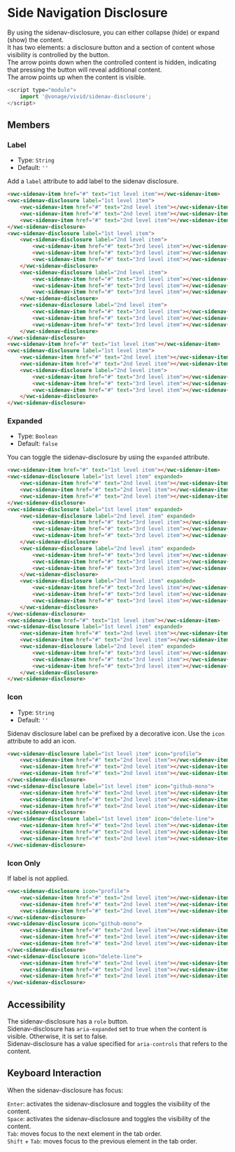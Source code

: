 # Side Navigation Disclosure

By using the sidenav-disclosure, you can either collapse (hide) or expand (show) the content.  
It has two elements: a disclosure button and a section of content whose visibility is controlled by the button.  
The arrow points down when the controlled content is hidden, indicating that pressing the button will reveal additional content.  
The arrow points up when the content is visible.

```js
<script type="module">
    import '@vonage/vivid/sidenav-disclosure';
</script>
```

## Members

### Label

- Type: `String`
- Default: `''`

Add a `label` attribute to add label to the sidenav disclosure.

```html preview
<vwc-sidenav-item href="#" text="1st level item"></vwc-sidenav-item>
<vwc-sidenav-disclosure label="1st level item">
    <vwc-sidenav-item href="#" text="2nd level item"></vwc-sidenav-item>
    <vwc-sidenav-item href="#" text="2nd level item"></vwc-sidenav-item>
    <vwc-sidenav-item href="#" text="2nd level item"></vwc-sidenav-item>
</vwc-sidenav-disclosure>
<vwc-sidenav-disclosure label="1st level item">
    <vwc-sidenav-disclosure label="2nd level item">
        <vwc-sidenav-item href="#" text="3rd level item"></vwc-sidenav-item>
        <vwc-sidenav-item href="#" text="3rd level item"></vwc-sidenav-item>
        <vwc-sidenav-item href="#" text="3rd level item"></vwc-sidenav-item>
    </vwc-sidenav-disclosure>
    <vwc-sidenav-disclosure label="2nd level item">
        <vwc-sidenav-item href="#" text="3rd level item"></vwc-sidenav-item>
        <vwc-sidenav-item href="#" text="3rd level item"></vwc-sidenav-item>
        <vwc-sidenav-item href="#" text="3rd level item"></vwc-sidenav-item>
    </vwc-sidenav-disclosure>
    <vwc-sidenav-disclosure label="2nd level item">
        <vwc-sidenav-item href="#" text="3rd level item"></vwc-sidenav-item>
        <vwc-sidenav-item href="#" text="3rd level item"></vwc-sidenav-item>
        <vwc-sidenav-item href="#" text="3rd level item"></vwc-sidenav-item>
    </vwc-sidenav-disclosure>
</vwc-sidenav-disclosure>
<vwc-sidenav-item href="#" text="1st level item"></vwc-sidenav-item>
<vwc-sidenav-disclosure label="1st level item">
    <vwc-sidenav-item href="#" text="2nd level item"></vwc-sidenav-item>
    <vwc-sidenav-item href="#" text="2nd level item"></vwc-sidenav-item>
    <vwc-sidenav-disclosure label="2nd level item">
        <vwc-sidenav-item href="#" text="3rd level item"></vwc-sidenav-item>
        <vwc-sidenav-item href="#" text="3rd level item"></vwc-sidenav-item>
        <vwc-sidenav-item href="#" text="3rd level item"></vwc-sidenav-item>
    </vwc-sidenav-disclosure>
</vwc-sidenav-disclosure>
```

### Expanded

- Type: `Boolean`
- Default: `false`

You can toggle the sidenav-disclosure by using the `expanded` attribute.

```html preview
<vwc-sidenav-item href="#" text="1st level item"></vwc-sidenav-item>
<vwc-sidenav-disclosure label="1st level item" expanded>
    <vwc-sidenav-item href="#" text="2nd level item"></vwc-sidenav-item>
    <vwc-sidenav-item href="#" text="2nd level item"></vwc-sidenav-item>
    <vwc-sidenav-item href="#" text="2nd level item"></vwc-sidenav-item>
</vwc-sidenav-disclosure>
<vwc-sidenav-disclosure label="1st level item" expanded>
    <vwc-sidenav-disclosure label="2nd level item" expanded>
        <vwc-sidenav-item href="#" text="3rd level item"></vwc-sidenav-item>
        <vwc-sidenav-item href="#" text="3rd level item"></vwc-sidenav-item>
        <vwc-sidenav-item href="#" text="3rd level item"></vwc-sidenav-item>
    </vwc-sidenav-disclosure>
    <vwc-sidenav-disclosure label="2nd level item" expanded>
        <vwc-sidenav-item href="#" text="3rd level item"></vwc-sidenav-item>
        <vwc-sidenav-item href="#" text="3rd level item"></vwc-sidenav-item>
        <vwc-sidenav-item href="#" text="3rd level item"></vwc-sidenav-item>
    </vwc-sidenav-disclosure>
    <vwc-sidenav-disclosure label="2nd level item" expanded>
        <vwc-sidenav-item href="#" text="3rd level item"></vwc-sidenav-item>
        <vwc-sidenav-item href="#" text="3rd level item"></vwc-sidenav-item>
        <vwc-sidenav-item href="#" text="3rd level item"></vwc-sidenav-item>
    </vwc-sidenav-disclosure>
</vwc-sidenav-disclosure>
<vwc-sidenav-item href="#" text="1st level item"></vwc-sidenav-item>
<vwc-sidenav-disclosure label="1st level item" expanded>
    <vwc-sidenav-item href="#" text="2nd level item"></vwc-sidenav-item>
    <vwc-sidenav-item href="#" text="2nd level item"></vwc-sidenav-item>
    <vwc-sidenav-disclosure label="2nd level item" expanded>
        <vwc-sidenav-item href="#" text="3rd level item"></vwc-sidenav-item>
        <vwc-sidenav-item href="#" text="3rd level item"></vwc-sidenav-item>
        <vwc-sidenav-item href="#" text="3rd level item"></vwc-sidenav-item>
    </vwc-sidenav-disclosure>
</vwc-sidenav-disclosure>
```

### Icon

- Type: `String`
- Default: `''`

Sidenav disclosure label can be prefixed by a decorative icon.
Use the `icon` attribute to add an icon.

```html preview
<vwc-sidenav-disclosure label="1st level item" icon="profile">
    <vwc-sidenav-item href="#" text="2nd level item"></vwc-sidenav-item>
    <vwc-sidenav-item href="#" text="2nd level item"></vwc-sidenav-item>
    <vwc-sidenav-item href="#" text="2nd level item"></vwc-sidenav-item>
</vwc-sidenav-disclosure>
<vwc-sidenav-disclosure label="1st level item" icon="github-mono">
    <vwc-sidenav-item href="#" text="2nd level item"></vwc-sidenav-item>
    <vwc-sidenav-item href="#" text="2nd level item"></vwc-sidenav-item>
    <vwc-sidenav-item href="#" text="2nd level item"></vwc-sidenav-item>
</vwc-sidenav-disclosure>
<vwc-sidenav-disclosure label="1st level item" icon="delete-line">
    <vwc-sidenav-item href="#" text="2nd level item"></vwc-sidenav-item>
    <vwc-sidenav-item href="#" text="2nd level item"></vwc-sidenav-item>
    <vwc-sidenav-item href="#" text="2nd level item"></vwc-sidenav-item>
</vwc-sidenav-disclosure>
```

### Icon Only

If label is not applied.

```html preview
<vwc-sidenav-disclosure icon="profile">
    <vwc-sidenav-item href="#" text="2nd level item"></vwc-sidenav-item>
    <vwc-sidenav-item href="#" text="2nd level item"></vwc-sidenav-item>
    <vwc-sidenav-item href="#" text="2nd level item"></vwc-sidenav-item>
</vwc-sidenav-disclosure>
<vwc-sidenav-disclosure icon="github-mono">
    <vwc-sidenav-item href="#" text="2nd level item"></vwc-sidenav-item>
    <vwc-sidenav-item href="#" text="2nd level item"></vwc-sidenav-item>
    <vwc-sidenav-item href="#" text="2nd level item"></vwc-sidenav-item>
</vwc-sidenav-disclosure>
<vwc-sidenav-disclosure icon="delete-line">
    <vwc-sidenav-item href="#" text="2nd level item"></vwc-sidenav-item>
    <vwc-sidenav-item href="#" text="2nd level item"></vwc-sidenav-item>
    <vwc-sidenav-item href="#" text="2nd level item"></vwc-sidenav-item>
</vwc-sidenav-disclosure>
```

## Accessibility

The sidenav-disclosure has a `role` button.  
Sidenav-disclosure has `aria-expanded` set to true when the content is visible. Otherwise, it is set to false.  
Sidenav-disclosure has a value specified for `aria-controls` that refers to the content.

## Keyboard Interaction

When the sidenav-disclosure has focus:

`Enter`: activates the sidenav-disclosure and toggles the visibility of the content.  
`Space`: activates the sidenav-disclosure and toggles the visibility of the content.  
`Tab`: moves focus to the next element in the tab order.  
`Shift` + `Tab`: moves focus to the previous element in the tab order.  
